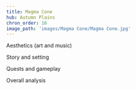 ```yaml
---
title: Magma Cone
hub: Autumn Plains
chron_order: 16
image_path: 'images/Magma Cone/Magma Cone.jpg'
---
```

Aesthetics (art and music)
<!--excerpt-->
Story and setting
<!--excerpt-->
Quests and gameplay
<!--excerpt-->
Overall analysis